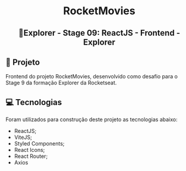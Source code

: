 <h1 align="center"> RocketMovies </h1>

<h2 align="center"> 🚀Explorer - Stage 09: ReactJS - Frontend - Explorer </h2>

<h2 id="project">📁 Projeto</h2>

Frontend do projeto RocketMovies, desenvolvido como desafio para o Stage 9 da formação Explorer da Rocketseat.

<h2 id="tech">💻 Tecnologias</h2>

Foram utilizados para construção deste projeto as tecnologias abaixo:

- ReactJS;
- ViteJS;
- Styled Components;
- React Icons;
- React Router;
- Axios

